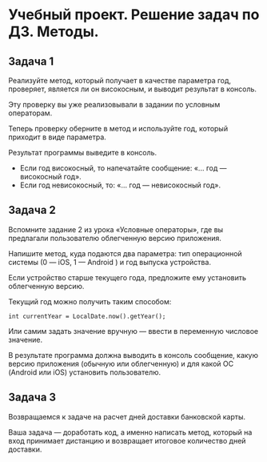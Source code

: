 # Учебный проект. Решение задач по ДЗ. Методы.

## Задача 1
Реализуйте метод, который получает в качестве параметра год, проверяет, является ли он високосным, и выводит результат в консоль.

Эту проверку вы уже реализовывали в задании по условным операторам.

Теперь проверку оберните в метод и используйте год, который приходит в виде параметра.

Результат программы выведите в консоль. 
- Если год високосный, то напечатайте сообщение: «...  год — високосный год».
- Если год невисокосный, то: «... год — невисокосный год».

## Задача 2
Вспомните задание 2 из урока «Условные операторы», где вы предлагали пользователю облегченную версию приложения.

Напишите метод, куда подаются два параметра: тип операционной системы (0 — iOS, 1 — Android ) и год выпуска устройства.

Если устройство старше текущего года, предложите ему установить облегченную версию.

Текущий год можно получить таким способом:

`int currentYear = LocalDate.now().getYear();`

Или самим задать значение вручную — ввести в переменную числовое значение.

В результате программа должна выводить в консоль сообщение, какую версию приложения (обычную или облегченную) и для какой ОС (Android или iOS) установить пользователю.


## Задача 3
Возвращаемся к задаче на расчет дней доставки банковской карты.

Ваша задача — доработать код, а именно написать метод, который на вход принимает дистанцию и возвращает итоговое количество дней доставки.
